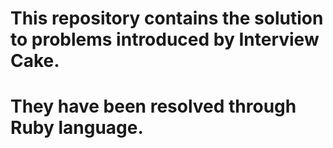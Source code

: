 # This repository contains the solution to problems introduced by Interview Cake.
# They have been resolved through Ruby language.
